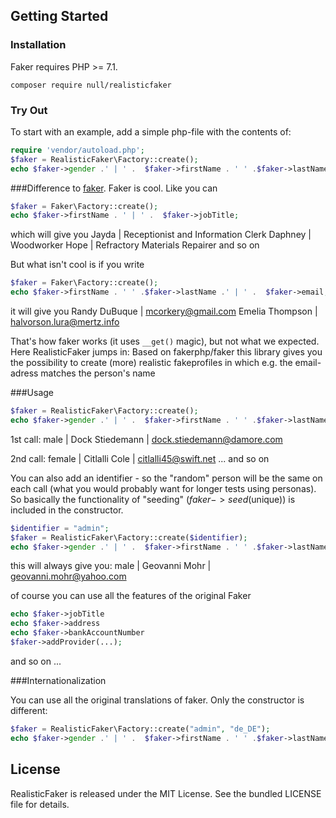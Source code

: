 
## Getting Started

### Installation

Faker requires PHP >= 7.1.

```shell
composer require null/realisticfaker
```


### Try Out

To start with an example, add a simple php-file with the contents of:

```php
require 'vendor/autoload.php';
$faker = RealisticFaker\Factory::create();
echo $faker->gender .' | ' .  $faker->firstName . ' ' .$faker->lastName .' | ' .  $faker->email;
```

###Difference to [faker](https://fakerphp.github.io).
Faker is cool. Like you can
```php
$faker = Faker\Factory::create();
echo $faker->firstName . ' | ' .  $faker->jobTitle;
```

which will give you 
 Jayda | Receptionist and Information Clerk
 Daphney | Woodworker
 Hope | Refractory Materials Repairer
and so on

But what isn't cool is if you write
```php
$faker = Faker\Factory::create();
echo $faker->firstName . ' ' .$faker->lastName .' | ' .  $faker->email;
```

it will give you
 Randy DuBuque | mcorkery@gmail.com
 Emelia Thompson | halvorson.lura@mertz.info

That's how faker works (it uses `__get()` magic), but not what we expected. Here RealisticFaker jumps in: 
Based on fakerphp/faker this library gives you the possibility to create (more) realistic fakeprofiles in which e.g. the email-adress matches the person's name

###Usage

```php
$faker = RealisticFaker\Factory::create();
echo $faker->gender .' | ' .  $faker->firstName . ' ' .$faker->lastName .' | ' .  $faker->email;
```

1st call:
 male | Dock Stiedemann | dock.stiedemann@damore.com

2nd call: 
 female | Citlalli Cole | citlalli45@swift.net
... and so on


You can also add an identifier - so the "random" person will be the same on each call (what you would probably want for longer tests using personas).
So basically the functionality of "seeding" ($faker->seed($unique)) is included in the constructor.

```php
$identifier = "admin";
$faker = RealisticFaker\Factory::create($identifier);
echo $faker->gender .' | ' .  $faker->firstName . ' ' .$faker->lastName .' | ' .  $faker->email;
```
this will always give you:
 male | Geovanni Mohr | geovanni.mohr@yahoo.com


of course you can use all the features of the original Faker
```php
echo $faker->jobTitle
echo $faker->address
echo $faker->bankAccountNumber
$faker->addProvider(...);
```

and so on ...

###Internationalization

You can use all the original translations of faker.
Only the constructor is different:
```php
$faker = RealisticFaker\Factory::create("admin", "de_DE");
echo $faker->gender .' | ' .  $faker->firstName . ' ' .$faker->lastName .' | ' .  $faker->email;
```


## License

RealisticFaker is released under the MIT License. See the bundled LICENSE file for details.
